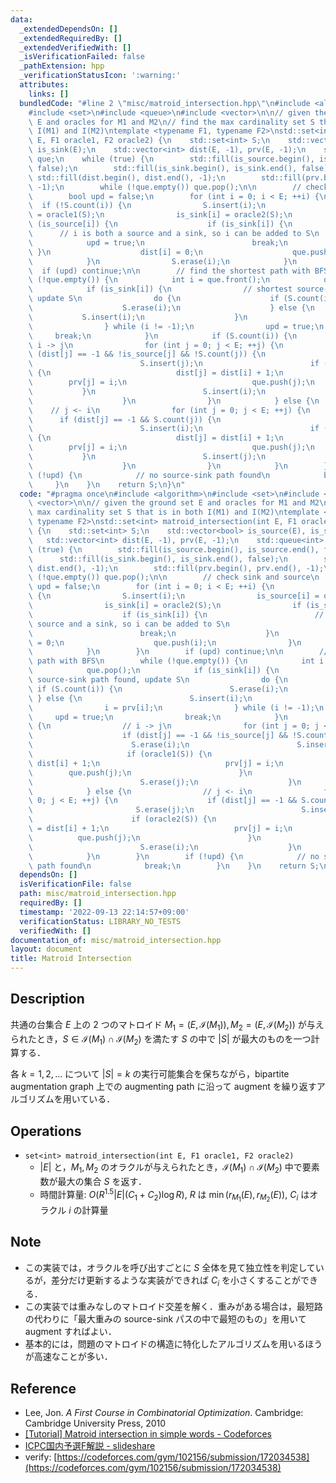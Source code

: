 ```yaml
---
data:
  _extendedDependsOn: []
  _extendedRequiredBy: []
  _extendedVerifiedWith: []
  _isVerificationFailed: false
  _pathExtension: hpp
  _verificationStatusIcon: ':warning:'
  attributes:
    links: []
  bundledCode: "#line 2 \"misc/matroid_intersection.hpp\"\n#include <algorithm>\n\
    #include <set>\n#include <queue>\n#include <vector>\n\n// given the ground set\
    \ E and oracles for M1 and M2\n// find the max cardinality set S that is in both\
    \ I(M1) and I(M2)\ntemplate <typename F1, typename F2>\nstd::set<int> matroid_intersection(int\
    \ E, F1 oracle1, F2 oracle2) {\n    std::set<int> S;\n    std::vector<bool> is_source(E),\
    \ is_sink(E);\n    std::vector<int> dist(E, -1), prv(E, -1);\n    std::queue<int>\
    \ que;\n    while (true) {\n        std::fill(is_source.begin(), is_source.end(),\
    \ false);\n        std::fill(is_sink.begin(), is_sink.end(), false);\n       \
    \ std::fill(dist.begin(), dist.end(), -1);\n        std::fill(prv.begin(), prv.end(),\
    \ -1);\n        while (!que.empty()) que.pop();\n\n        // check sink and source\n\
    \        bool upd = false;\n        for (int i = 0; i < E; ++i) {\n          \
    \  if (!S.count(i)) {\n                S.insert(i);\n                is_source[i]\
    \ = oracle1(S);\n                is_sink[i] = oracle2(S);\n                if\
    \ (is_source[i]) {\n                    if (is_sink[i]) {\n                  \
    \      // i is both a source and a sink, so i can be added to S\n            \
    \            upd = true;\n                        break;\n                   \
    \ }\n                    dist[i] = 0;\n                    que.push(i);\n    \
    \            }\n                S.erase(i);\n            }\n        }\n      \
    \  if (upd) continue;\n\n        // find the shortest path with BFS\n        while\
    \ (!que.empty()) {\n            int i = que.front();\n            que.pop();\n\
    \            if (is_sink[i]) {\n                // shortest source-sink path found,\
    \ update S\n                do {\n                    if (S.count(i)) {\n    \
    \                    S.erase(i);\n                    } else {\n             \
    \           S.insert(i);\n                    }\n                    i = prv[i];\n\
    \                } while (i != -1);\n                upd = true;\n           \
    \     break;\n            }\n            if (S.count(i)) {\n                //\
    \ i -> j\n                for (int j = 0; j < E; ++j) {\n                    if\
    \ (dist[j] == -1 && !is_source[j] && !S.count(j)) {\n                        S.erase(i);\n\
    \                        S.insert(j);\n                        if (oracle1(S))\
    \ {\n                            dist[j] = dist[i] + 1;\n                    \
    \        prv[j] = i;\n                            que.push(j);\n             \
    \           }\n                        S.insert(i);\n                        S.erase(j);\n\
    \                    }\n                }\n            } else {\n            \
    \    // j <- i\n                for (int j = 0; j < E; ++j) {\n              \
    \      if (dist[j] == -1 && S.count(j)) {\n                        S.erase(j);\n\
    \                        S.insert(i);\n                        if (oracle2(S))\
    \ {\n                            dist[j] = dist[i] + 1;\n                    \
    \        prv[j] = i;\n                            que.push(j);\n             \
    \           }\n                        S.insert(j);\n                        S.erase(i);\n\
    \                    }\n                }\n            }\n        }\n        if\
    \ (!upd) {\n            // no source-sink path found\n            break;\n   \
    \     }\n    }\n    return S;\n}\n"
  code: "#pragma once\n#include <algorithm>\n#include <set>\n#include <queue>\n#include\
    \ <vector>\n\n// given the ground set E and oracles for M1 and M2\n// find the\
    \ max cardinality set S that is in both I(M1) and I(M2)\ntemplate <typename F1,\
    \ typename F2>\nstd::set<int> matroid_intersection(int E, F1 oracle1, F2 oracle2)\
    \ {\n    std::set<int> S;\n    std::vector<bool> is_source(E), is_sink(E);\n \
    \   std::vector<int> dist(E, -1), prv(E, -1);\n    std::queue<int> que;\n    while\
    \ (true) {\n        std::fill(is_source.begin(), is_source.end(), false);\n  \
    \      std::fill(is_sink.begin(), is_sink.end(), false);\n        std::fill(dist.begin(),\
    \ dist.end(), -1);\n        std::fill(prv.begin(), prv.end(), -1);\n        while\
    \ (!que.empty()) que.pop();\n\n        // check sink and source\n        bool\
    \ upd = false;\n        for (int i = 0; i < E; ++i) {\n            if (!S.count(i))\
    \ {\n                S.insert(i);\n                is_source[i] = oracle1(S);\n\
    \                is_sink[i] = oracle2(S);\n                if (is_source[i]) {\n\
    \                    if (is_sink[i]) {\n                        // i is both a\
    \ source and a sink, so i can be added to S\n                        upd = true;\n\
    \                        break;\n                    }\n                    dist[i]\
    \ = 0;\n                    que.push(i);\n                }\n                S.erase(i);\n\
    \            }\n        }\n        if (upd) continue;\n\n        // find the shortest\
    \ path with BFS\n        while (!que.empty()) {\n            int i = que.front();\n\
    \            que.pop();\n            if (is_sink[i]) {\n                // shortest\
    \ source-sink path found, update S\n                do {\n                   \
    \ if (S.count(i)) {\n                        S.erase(i);\n                   \
    \ } else {\n                        S.insert(i);\n                    }\n    \
    \                i = prv[i];\n                } while (i != -1);\n           \
    \     upd = true;\n                break;\n            }\n            if (S.count(i))\
    \ {\n                // i -> j\n                for (int j = 0; j < E; ++j) {\n\
    \                    if (dist[j] == -1 && !is_source[j] && !S.count(j)) {\n  \
    \                      S.erase(i);\n                        S.insert(j);\n   \
    \                     if (oracle1(S)) {\n                            dist[j] =\
    \ dist[i] + 1;\n                            prv[j] = i;\n                    \
    \        que.push(j);\n                        }\n                        S.insert(i);\n\
    \                        S.erase(j);\n                    }\n                }\n\
    \            } else {\n                // j <- i\n                for (int j =\
    \ 0; j < E; ++j) {\n                    if (dist[j] == -1 && S.count(j)) {\n \
    \                       S.erase(j);\n                        S.insert(i);\n  \
    \                      if (oracle2(S)) {\n                            dist[j]\
    \ = dist[i] + 1;\n                            prv[j] = i;\n                  \
    \          que.push(j);\n                        }\n                        S.insert(j);\n\
    \                        S.erase(i);\n                    }\n                }\n\
    \            }\n        }\n        if (!upd) {\n            // no source-sink\
    \ path found\n            break;\n        }\n    }\n    return S;\n}"
  dependsOn: []
  isVerificationFile: false
  path: misc/matroid_intersection.hpp
  requiredBy: []
  timestamp: '2022-09-13 22:14:57+09:00'
  verificationStatus: LIBRARY_NO_TESTS
  verifiedWith: []
documentation_of: misc/matroid_intersection.hpp
layout: document
title: Matroid Intersection
---
```


## Description

共通の台集合 $E$ 上の 2 つのマトロイド $M_1=(E, \mathcal{I}(M_1)),\,M_2=(E, \mathcal{I}(M_2))$ が与えられたとき，$S\in \mathcal{I}(M_1) \cap \mathcal{I}(M_2)$ を満たす $S$ の中で $\vert S\vert$ が最大のものを一つ計算する．

各 $k=1,2,\dots$ について $\vert S\vert=k$ の実行可能集合を保ちながら，bipartite augmentation graph 上での augmenting path に沿って augment を繰り返すアルゴリズムを用いている．

## Operations

- `set<int> matroid_intersection(int E, F1 oracle1, F2 oracle2)`
    - $\vert E\vert$ と，$M_1,\,M_2$ のオラクルが与えられたとき，$\mathcal{I}(M_1) \cap \mathcal{I}(M_2)$ 中で要素数が最大の集合 $S$ を返す．
    - 時間計算量: $O(R^{1.5}\vert E\vert(C_1+C_2)\log R)$, $R$ は $\min(r_{M_1}(E), r_{M_2}(E))$, $C_i$ はオラクル $i$ の計算量

## Note

- この実装では，オラクルを呼び出すごとに $S$ 全体を見て独立性を判定しているが，差分だけ更新するような実装ができれば $C_i$ を小さくすることができる．
- この実装では重みなしのマトロイド交差を解く．重みがある場合は，最短路の代わりに「最大重みの source-sink パスの中で最短のもの」を用いて augment すればよい．
- 基本的には，問題のマトロイドの構造に特化したアルゴリズムを用いるほうが高速なことが多い．

## Reference

- Lee, Jon. *A First Course in Combinatorial Optimization*. Cambridge: Cambridge University Press, 2010
- [[Tutorial] Matroid intersection in simple words - Codeforces](https://codeforces.com/blog/entry/69287)
- [ICPC国内予選F解説 - slideshare](https://www.slideshare.net/tmaehara/icpcf)
- verify: [https://codeforces.com/gym/102156/submission/172034538](https://codeforces.com/gym/102156/submission/172034538)

